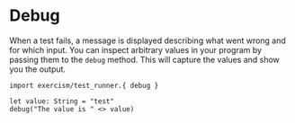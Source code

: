 # Debug

When a test fails, a message is displayed describing what went wrong and for which input.
You can inspect arbitrary values in your program by passing them to the `debug` method.
This will capture the values and show you the output.


```gleam
import exercism/test_runner.{ debug }

let value: String = "test"
debug("The value is " <> value)
```